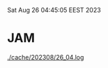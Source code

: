 Sat Aug 26 04:45:05 EEST 2023
# JAM
<a href='./cache/202308/26_04.log'>./cache/202308/26_04.log</a>
